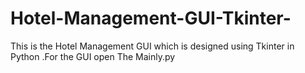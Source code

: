 # Hotel-Management-GUI-Tkinter-
This is the Hotel Management GUI which is designed using Tkinter in Python .For the GUI open The Mainly.py
